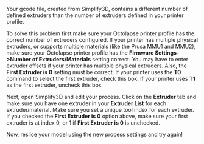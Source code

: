 Your gcode file, created from Simplify3D, contains a different number of defined extruders than the number of extruders defined in your printer profile.

To solve this problem first make sure your Octolapse printer profile has the correct number of extruders configured.  If your printer has multiple physical extruders, or supports multiple materials (like the Prusa MMU1 and MMU2), make sure your Octolapse printer profile has the **Firmware Settings->Number of Extruders/Materials** setting correct.  You may have to enter extruder offsets if your printer has multiple physical extruders.  Also, the **First Extruder is 0** setting must be correct.  If your printer uses the **T0** command to select the first extruder, check this box.  If your printer uses **T1** as the first extruder, uncheck this box.

Next, open Simplify3D and edit your process.  Click on the **Extruder** tab and make sure you have one extruder in your **Extruder List** for each extruder/material.  Make sure you set a unique tool index for each extruder.  If you checked the **First Extruder is 0** option above, make sure your first extruder is at index 0, or 1 if **First Extruder is 0** is unchecked.
 
Now, reslice your model using the new process settings and try again!
